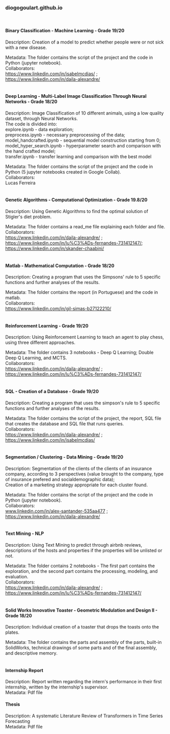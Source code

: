 ### diogogoulart.github.io
<br />

#### Binary Classification - Machine Learning - Grade 19/20
  Description: Creation of a model to predict whether people were or not sick with a new disease. <br />
  
  Metadata: The folder contains the script of the project and the code in Python (jupyter notebook). <br />
  Collaborators: <br />
    https://www.linkedin.com/in/isabelmcdias/ ; 
    https://www.linkedin.com/in/daila-alexandre/
<br />
<br />  
#### Deep Learning - Multi-Label Image Classification Through Neural Networks - Grade 18/20
  Description: Image Classification of 10 different animals, using a low quality dataset, through Neural Networks. <br />
  The code is divided into: <br />
  explore.ipynb - data exploration; <br />
  preprocess.ipynb - necessary preprocessing of the data; <br />
  model_handcrafted.ipynb - sequential model construction starting from 0; <br />
  model_hyper_search.ipynb - hyperparameter search and comparison with the hand crafted model; <br />
  transfer.ipynb - transfer learning and comparison with the best model <br />
  
  Metadata: The folder contains the script of the project and the code in Python (5 jupyter notebooks created in Google Collab). <br />
  Collaborators: <br />
    Lucas Ferreira
<br />
<br />  
#### Genetic Algorithms - Computational Optimization - Grade 19.8/20 
  Description: Using Genetic Algorithms to find the optimal solution of Stigler's diet problem. <br />
  
  Metadata: The folder contains a read_me file explaining each folder and file. <br />
  Collaborators: <br />
    https://www.linkedin.com/in/daila-alexandre/ ;
    https://www.linkedin.com/in/lu%C3%ADs-fernandes-731412147/;
    https://www.linkedin.com/in/skander-chaabini/
<br />
<br />  
#### Matlab - Mathematical Computation - Grade 18/20 
  Description: Creating a program that uses the Simpsons' rule to 5 specific functions and further analyses of the results. <br />
  
  Metadata: The folder contains the report (in Portuguese) and the code in matlab. <br />
  Collaborators: <br />
    https://www.linkedin.com/in/gil-simas-b27122210/
<br />
<br />  
#### Reinforcement Learning - Grade 19/20 
  Description: Using Reinforcement Learning to teach an agent to play chess, using three different approaches. <br />
  
  Metadata: The folder contains 3 notebooks - Deep Q Learning; Double Deep Q Learning, and MCTS. <br />
  Collaborators: <br />
    https://www.linkedin.com/in/daila-alexandre/ ;
    https://www.linkedin.com/in/lu%C3%ADs-fernandes-731412147/
<br />
<br /> 
#### SQL - Creation of a Database - Grade 19/20 
  Description: Creating a program that uses the simpson's rule to 5 specific functions and further analyses of the results. <br />
  
  Metadata: The folder contains the script of the project, the report, SQL file that creates the database and SQL file that runs queries. <br />
  Collaborators:  <br />
    https://www.linkedin.com/in/daila-alexandre/ ; 
    https://www.linkedin.com/in/isabelmcdias/
<br />
<br />  
#### Segmentation / Clustering - Data Mining - Grade 19/20
  Description: Segmentation of the clients of the clients of an insurance company, according to 3 perspectives (value brought to the company, type of insurance prefered and socialdemographic data); <br />
  Creation of a marketing strategy appropriate for each cluster found. <br />
  
  Metadata: The folder contains the script of the project and the code in Python (jupyter notebook). <br />
  Collaborators: <br />
    www.linkedin.com/in/alex-santander-535aa477 ; 
    https://www.linkedin.com/in/daila-alexandre/
<br />
<br />  
#### Text Mining - NLP
  Description: Using Text Mining  to predict through airbnb reviews, descriptions of the hosts and properties if the properties will be unlisted or not. <br />
  
  Metadata: The folder contains 2 notebooks - The first part contains the exploration, and the second part contains the processing, modeling, and evaluation. <br />
  Collaborators: <br />
    https://www.linkedin.com/in/daila-alexandre/ ;
    https://www.linkedin.com/in/lu%C3%ADs-fernandes-731412147/
<br />
<br />  
#### Solid Works Innovative Toaster - Geometric Modulation and Design II - Grade 18/20 
  Description: Individual creation of a toaster that drops the toasts onto the plates. <br />
  
  Metadata: The folder contains the parts and assembly of the parts, built-in SolidWorks, technical drawings of some parts and of the final assembly, and descriptive memory. 
<br />
<br />
#### Internship Report 
  Description: Report written regarding the intern's performance in their first internship, written by the internship's supervisor. <br />
  Metadata: Pdf file

#### Thesis
  Description: A systematic Literature Review of Transformers in Time Series Forecasting <br />
  Metadata: Pdf file  
 
  
  
  
